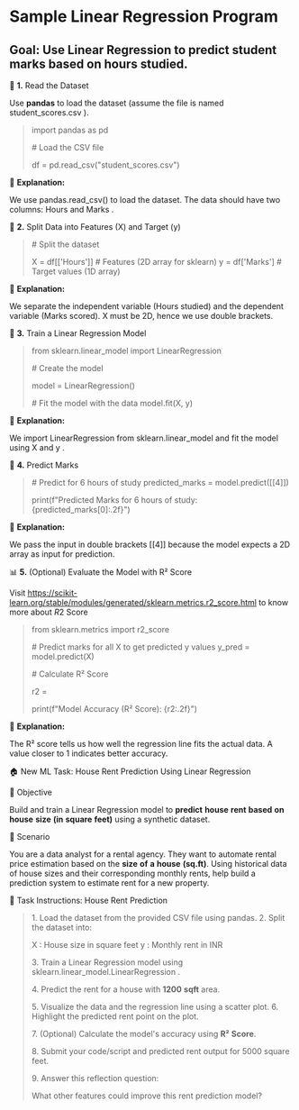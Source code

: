 # Sample Linear Regression Program

**Goal:** Use **Linear** **Regression** to predict student marks based
on hours studied.
---

📁 **1.** Read the Dataset

Use **pandas** to load the dataset (assume the file is named
student_scores.csv ).

> import pandas as pd
>
> \# Load the CSV file
>
> df = pd.read_csv("student_scores.csv")

📝 **Explanation:**

We use pandas.read_csv() to load the dataset. The data should have two
columns: Hours and Marks .

🧮 **2.** Split Data into Features (X) and Target (y)

> \# Split the dataset
>
> X = df\[\['Hours'\]\] \# Features (2D array for sklearn) y =
> df\['Marks'\] \# Target values (1D array)

📝 **Explanation:**

We separate the independent variable (Hours studied) and the dependent
variable (Marks scored). X must be 2D, hence we use double brackets.

🧠 **3.** Train a Linear Regression Model

> from sklearn.linear_model import LinearRegression
>
> \# Create the model
>
> model = LinearRegression()
>
> \# Fit the model with the data model.fit(X, y)

📝 **Explanation:**

We import LinearRegression from sklearn.linear_model and fit the model
using X and y .

🔮 **4.** Predict Marks

> \# Predict for 6 hours of study predicted_marks =
> model.predict(\[\[4\]\])
>
> print(f"Predicted Marks for 6 hours of study:
> {predicted_marks\[0\]:.2f}")

📝 **Explanation:**

We pass the input in double brackets \[\[4\]\] because the model expects
a 2D array as input for prediction.

📊 **5.** (Optional) Evaluate the Model with R² Score

Visit
[<u>https://scikit-learn.org/stable/modules/</u>g<u>enerated/sklearn.metrics.r2_score.html</u>](https://scikit-learn.org/stable/modules/generated/sklearn.metrics.r2_score.html)
to know more about *R*2 Score

> from sklearn.metrics import r2_score
>
> \# Predict marks for all X to get predicted y values y_pred =
> model.predict(X)
>
> \# Calculate R² Score
>
> r2 =
>
> print(f"Model Accuracy (R² Score): {r2:.2f}")

📝 **Explanation:**

The R² score tells us how well the regression line fits the actual data.
A value closer to 1 indicates better accuracy.

🏠 New ML Task: House Rent Prediction Using Linear Regression

🎯 Objective

Build and train a Linear Regression model to **predict** **house**
**rent** **based** **on** **house** **size** **(in** **square**
**feet)** using a synthetic dataset.

📘 Scenario

You are a data analyst for a rental agency. They want to automate rental
price estimation based on the **size** **of** **a** **house**
**(sq.ft)**. Using historical data of house sizes and their
corresponding monthly rents, help build a prediction system to estimate
rent for a new property.

🧪 Task Instructions: House Rent Prediction

> 1\. Load the dataset from the provided CSV file using pandas. 2. Split
> the dataset into:
>
> X : House size in square feet y : Monthly rent in INR
>
> 3\. Train a Linear Regression model using
> sklearn.linear_model.LinearRegression .
>
> 4\. Predict the rent for a house with **1200** **sqft** area.
>
> 5\. Visualize the data and the regression line using a scatter plot.
> 6. Highlight the predicted rent point on the plot.
>
> 7\. (Optional) Calculate the model's accuracy using **R²** **Score**.
>
> 8\. Submit your code/script and predicted rent output for 5000 square
> feet.
>
> 9\. Answer this reflection question:
>
> What other features could improve this rent prediction model?

